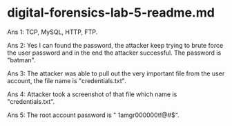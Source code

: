 # digital-forensics-lab-5-readme.md

Ans 1: TCP, MySQL, HTTP, FTP. 

Ans 2: Yes I can found the password, the attacker keep trying to brute force the user password and in the end the attacker successful. The password is "batman".

Ans 3: The attacker was able to pull out the very important file from the user account, the file name is "credentials.txt".

Ans 4: Attacker took a screenshot of that file which name is "credentials.txt".

Ans 5: The root account password is " 1amgr000000t!@#$".
